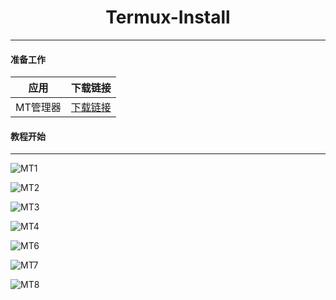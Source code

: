 <h1 align="center">Termux-Install</h1>
<hr/>

#### 准备工作

| 应用 | 下载链接|
|----|----|
| MT管理器 | [下载链接](https://mt2.cn/download/) |

#### 教程开始

<hr>

![MT1](https://gitee.com/baihu433/Yunzai-Bot-Shell/blob/master/img/MT/MT1.jpg)

![MT2](https://gitee.com/baihu433/Yunzai-Bot-Shell/blob/master/img/MT/MT2.jpg)

![MT3](https://gitee.com/baihu433/Yunzai-Bot-Shell/blob/master/img/MT/MT3.jpg)

![MT4](https://gitee.com/baihu433/Yunzai-Bot-Shell/blob/master/img/MT/MT5.jpg)

![MT6](https://gitee.com/baihu433/Yunzai-Bot-Shell/blob/master/img/MT/MT6.jpg)

![MT7](https://gitee.com/baihu433/Yunzai-Bot-Shell/blob/master/img/MT/MT7.jpg)

![MT8](https://gitee.com/baihu433/Yunzai-Bot-Shell/blob/master/img/MT/MT8.jpg)


